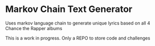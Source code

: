 # Markov Chain Text Generator

Uses markov language chain to generate unique lyrics based on all 4 Chance the Rapper
albums


This is a work in progress. Only a REPO to store code and challenges
